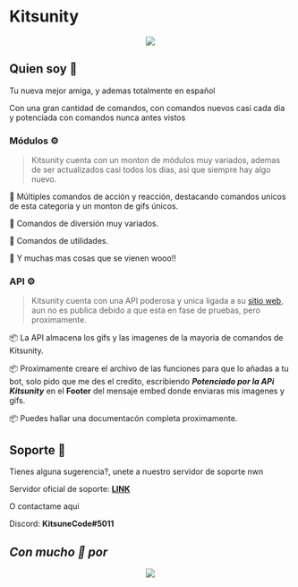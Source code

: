 # Kitsunity

<p align="center">
    <img src="https://kitsunity.weebly.com/uploads/1/3/7/1/137171432/kitsunitybanneruwu_orig.png">
</p>

## Quien soy 🦊

Tu nueva mejor amiga, y ademas totalmente en español

Con una gran cantidad de comandos, con comandos nuevos casi cada dia y potenciada con comandos nunca antes vistos

### Módulos ⚙️

> Kitsunity cuenta con un monton de módulos muy variados, ademas de ser actualizados casi todos los dias, asi que siempre hay algo nuevo.

📌 Múltiples comandos de acción y reacción, destacando comandos unicos de esta categoria y un monton de gifs únicos.

📌 Comandos de diversión muy variados.

📌 Comandos de utilidades.

📌 Y muchas mas cosas que se vienen wooo!!

### API ⚙️

> Kitsunity cuenta con una API poderosa y unica ligada a su [sitio web](https://kitsunity.weebly.com), aun no es publica debido a que esta en fase de pruebas, pero proximamente.

📦 La API almacena los gifs y las imagenes de la mayoria de comandos de Kitsunity.

📦 Proximamente creare el archivo de las funciones para que lo añadas a tu bot, solo pido que me des el credito, escribiendo ***Potenciado por la APi Kitsunity*** en el **Footer** del mensaje embed donde enviaras mis imagenes y gifs.

📦 Puedes hallar una documentacón completa proximamente.

## Soporte 💜

Tienes alguna sugerencia?, unete a nuestro servidor de soporte nwn

Servidor oficial de soporte: **[LINK](https://discord.gg/RjeHPJy2GC)**

O contactame aqui

Discord: **KitsuneCode#5011**

## ***Con mucho 💖 por***

<p align="center">
    <img src="https://kitsunity.weebly.com/uploads/1/3/7/1/137171432/kitsunity-whitefooter_orig.png">
</p>
